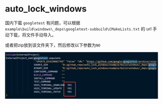 # auto_lock_windows

国内下载 `googletest` 有问题，可以根据 `example\build\windows\_deps\googletest-subbuild\CMakeLists.txt` 的 url 手动下载，将文件手动导入。



或者把zip放到该文件夹下，然后修改以下参数为`NO`

![image-20230608162709150](image-20230608162709150.png)

